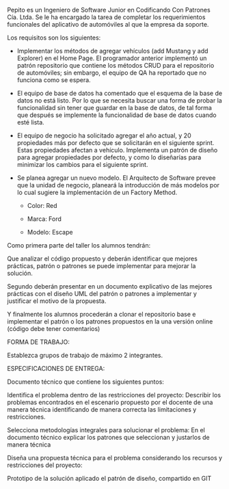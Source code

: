 Pepito es un Ingeniero de Software Junior en Codificando Con Patrones Cía. Ltda. Se le ha encargado la tarea de completar los requerimientos funcionales del aplicativo de automóviles al que la empresa da soporte. 

Los requisitos son los siguientes: 

- Implementar los métodos de agregar vehículos (add Mustang y add Explorer) en el Home Page. El programador anterior implementó un patrón repositorio que contiene los métodos CRUD para el repositorio de automóviles; sin embargo, el equipo de QA ha reportado que no funciona como se espera. 
 

- El equipo de base de datos ha comentado que el esquema de la base de datos no está listo. Por lo que se necesita buscar una forma de probar la funcionalidad sin tener que guardar en la base de datos, de tal forma que después se implemente la funcionalidad de base de datos cuando esté lista. 

- El equipo de negocio ha solicitado agregar el año actual, y 20 propiedades más por defecto que se solicitarán en el siguiente sprint. Estas propiedades afectan a vehículo. Implementa un patrón de diseño para agregar propiedades por defecto, y como lo diseñarías para minimizar los cambios para el siguiente sprint. 

- Se planea agregar un nuevo modelo. El Arquitecto de Software prevee que la unidad de negocio, planeará la introducción de más modelos por lo cual sugiere la implementación de un Factory Method. 

  - Color: Red 

  - Marca: Ford 

  - Modelo: Escape 

 

 

Como primera parte del taller los alumnos tendrán: 

Que analizar el código propuesto y deberán identificar que mejores prácticas, patrón o patrones se puede implementar para mejorar la solución. 

Segundo deberán presentar en un documento explicativo de las mejores prácticas con el diseño UML del patrón o patrones a implementar y justificar el motivo de la propuesta. 

 Y finalmente los alumnos procederán a clonar el repositorio base e implementar el patrón o los patrones propuestos en la una versión online (código debe tener comentarios) 

 

FORMA DE TRABAJO: 

Establezca grupos de trabajo de máximo 2 integrantes. 

 

ESPECIFICACIONES DE ENTREGA: 

Documento técnico que contiene los siguientes puntos: 

Identifica el problema dentro de las restricciones del proyecto: 	Describir los problemas encontrados en el escenario propuesto por el docente de una manera técnica identificando de manera correcta las limitaciones y restricciones. 

Selecciona metodologías integrales para solucionar el problema: En el documento técnico explicar los patrones que seleccionan y justarlos de manera técnica  

 

Diseña una propuesta técnica para el problema considerando los recursos y restricciones del proyecto: 

Prototipo de la solución aplicado el patrón de diseño, compartido en GIT 

 

 
